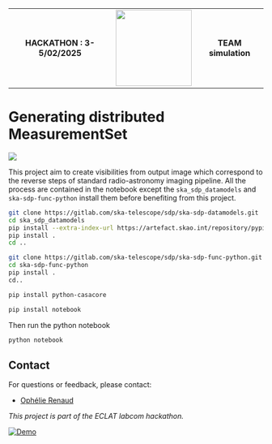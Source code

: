 <div align="center">
  <table>
    <tr>
      <td style="text-align: center; vertical-align: middle;"><strong>HACKATHON : 3-5/02/2025</strong></td>
      <td style="text-align: center; vertical-align: middle;">
        <img src="https://avalon.ens-lyon.fr/wp-content/uploads/2024/03/Eclat_ecusson.png" height="150">
      </td>
      <td style="text-align: center; vertical-align: middle;"><strong>TEAM simulation</strong></td>
    </tr>
  </table>
</div>



# Generating distributed MeasurementSet

![](https://raw.githubusercontent.com/Ophelie-Renaud/vis-generator/refs/heads/main/proj.png)

This project aim to create visibilities from output image which correspond to the reverse steps of standard radio-astronomy imaging pipeline. All the process are contained in the notebook except the `ska_sdp_datamodels`  and  `ska-sdp-func-python` install them before benefiting from this project.

```bash
git clone https://gitlab.com/ska-telescope/sdp/ska-sdp-datamodels.git
cd ska_sdp_datamodels
pip install --extra-index-url https://artefact.skao.int/repository/pypi-internal/simple ska-telmodel
pip install .
cd ..

git clone https://gitlab.com/ska-telescope/sdp/ska-sdp-func-python.git
cd ska-sdp-func-python
pip install .
cd..

pip install python-casacore

pip install notebook
```
Then run the python notebook
```bash
python notebook
```



## Contact  

For questions or feedback, please contact:  
- [Ophélie Renaud](mailto:ophelie.renaud@ens-paris-saclay.fr)

*This project is part of the ECLAT labcom hackathon.*

[![Demo](https://img.shields.io/badge/Live-Demo-blue)](https://ophelie-renaud.github.io/vis-generator/wast.html)

